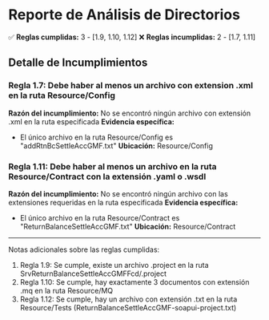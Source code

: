 # Reporte de Análisis de Directorios

✅ **Reglas cumplidas:** 3 - [1.9, 1.10, 1.12]
❌ **Reglas incumplidas:** 2 - [1.7, 1.11]

## Detalle de Incumplimientos

### Regla 1.7: Debe haber al menos un archivo con extension .xml en la ruta Resource/Config
**Razón del incumplimiento:** No se encontró ningún archivo con extensión .xml en la ruta especificada
**Evidencia específica:** 
- El único archivo en la ruta Resource/Config es "addRtnBcSettleAccGMF.txt"
**Ubicación:** Resource/Config

### Regla 1.11: Debe haber al menos un archivo en la ruta Resource/Contract con la extensión .yaml o .wsdl
**Razón del incumplimiento:** No se encontró ningún archivo con las extensiones requeridas en la ruta especificada
**Evidencia específica:** 
- El único archivo en la ruta Resource/Contract es "ReturnBalanceSettleAccGMF.txt"
**Ubicación:** Resource/Contract

---

Notas adicionales sobre las reglas cumplidas:

1. Regla 1.9: Se cumple, existe un archivo .project en la ruta SrvReturnBalanceSettleAccGMFFcd/.project
2. Regla 1.10: Se cumple, hay exactamente 3 documentos con extensión .mq en la ruta Resource/MQ
3. Regla 1.12: Se cumple, hay un archivo con extensión .txt en la ruta Resource/Tests (ReturnBalanceSettleAccGMF-soapui-project.txt)